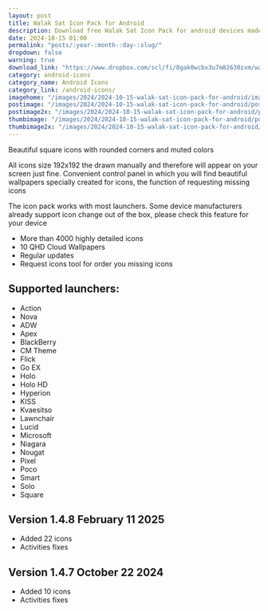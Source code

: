 ```yaml
---
layout: post
title: Walak Sat Icon Pack for Android
description: Download free Walak Sat Icon Pack for android devices made with rounded corners and muted colors and themed wallpapers
date: 2024-10-15 01:00
permalink: "posts/:year-:month-:day-:slug/"
dropdown: false
warning: true
download_link: "https://www.dropbox.com/scl/fi/8gak0wcbx3u7m82630zxm/walak_sat.apk?rlkey=izru4ev7fm83tuypi9k5x2soj&st=p1x5jo1a&dl=1"
category: android-icons
category_name: Android Icons
category_link: /android-icons/
imagehome: "/images/2024/2024-10-15-walak-sat-icon-pack-for-android/imagehome.jpg"
postimage: "/images/2024/2024-10-15-walak-sat-icon-pack-for-android/post-image.jpg"
postimage2x: "/images/2024/2024-10-15-walak-sat-icon-pack-for-android/post-image2x.jpg"
thumbimage: "/images/2024/2024-10-15-walak-sat-icon-pack-for-android/post-thumb.jpg"
thumbimage2x: "/images/2024/2024-10-15-walak-sat-icon-pack-for-android/post-thumb2x.jpg"
---
```


<p>Beautiful square icons with rounded corners and muted colors</p>

<p>All icons size 192x192 the drawn manually and therefore will appear on your screen just fine. Convenient control panel in which you will find beautiful wallpapers specially created for icons, the function of requesting missing icons</p>

<p>The icon pack works with most launchers. Some device manufacturers already support icon change out of the box, please check this feature for your device</p>

<ul>
  <li>More than 4000 highly detailed icons</li>
  <li>10 QHD Cloud Wallpapers</li>
  <li>Regular updates</li>
  <li>Request icons tool for order you missing icons</li>
</ul>

## Supported launchers:

<ul>
  <li>Action</li>
  <li>Nova</li>
  <li>ADW</li>
  <li>Apex</li>
  <li>BlackBerry</li>
  <li>CM Theme</li>
  <li>Flick</li>
  <li>Go EX</li>
  <li>Holo</li>
  <li>Holo HD</li>
  <li>Hyperion</li>
  <li>KISS</li>
  <li>Kvaesitso</li>
  <li>Lawnchair</li>
  <li>Lucid</li>
  <li>Microsoft</li>
  <li>Niagara</li>
  <li>Nougat</li>
  <li>Pixel</li>
  <li>Poco</li>
  <li>Smart</li>
  <li>Solo</li>
  <li>Square</li>
</ul>

## Version 1.4.8 February 11 2025

<ul>
  <li>Added 22 icons</li>
  <li>Activities fixes</li>
</ul>

## Version 1.4.7 October 22 2024

<ul>
  <li>Added 10 icons</li>
  <li>Activities fixes</li>
</ul>